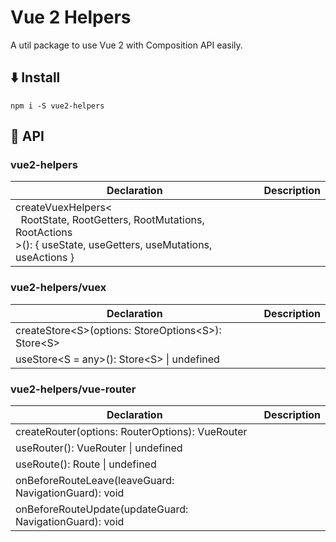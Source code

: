 # Vue 2 Helpers
A util package to use Vue 2 with Composition API easily.


## ⬇️ Install
```
npm i -S vue2-helpers
```


## 📃 API
### vue2-helpers
|Declaration|Description|
|-|-|
|createVuexHelpers&lt;<br>&nbsp;&nbsp;RootState, RootGetters, RootMutations, RootActions<br>&gt;(): { useState,  useGetters, useMutations, useActions }||

### vue2-helpers/vuex
|Declaration|Description|
|-|-|
|createStore&lt;S&gt;(options: StoreOptions&lt;S&gt;): Store&lt;S&gt;||
|useStore&lt;S = any&gt;(): Store&lt;S&gt; \| undefined||

### vue2-helpers/vue-router
|Declaration|Description|
|-|-|
|createRouter(options: RouterOptions): VueRouter||
|useRouter(): VueRouter \| undefined||
|useRoute(): Route \| undefined||
|onBeforeRouteLeave(leaveGuard: NavigationGuard): void||
|onBeforeRouteUpdate(updateGuard: NavigationGuard): void||
